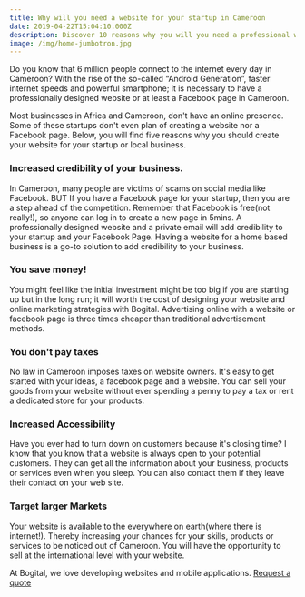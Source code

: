 ```yaml
---
title: Why will you need a website for your startup in Cameroon
date: 2019-04-22T15:04:10.000Z
description: Discover 10 reasons why you will you need a professional website in Cameroon
image: /img/home-jumbotron.jpg
---
```


Do you know that 6 million people connect to the internet every day in Cameroon? With the rise of the so-called “Android Generation”, faster internet speeds and powerful smartphone; it is necessary to have a professionally designed website or at least a Facebook page in Cameroon.

Most businesses in Africa and Cameroon,  don't have an online presence. Some of these startups don't even plan of creating a website nor a Facebook page. Below, you will find five reasons why you should create your website for your startup or local business.

### Increased credibility of your business.
In Cameroon, many people are victims of scams on social media like Facebook. BUT  If you have a Facebook page for your startup, then you are a step ahead of the competition. Remember that Facebook is free(not really!), so anyone can log in to create a new page in 5mins.
A professionally designed website and a private email will add credibility to your startup and your Facebook Page. Having a website for a home based business is a go-to solution to add credibility to your business.

### You save money!
 You might feel like the initial investment might be too big if you are starting up but in the long run; it will worth the cost of designing your website and online marketing strategies with Bogital. Advertising online with a website or facebook page is three times cheaper than traditional advertisement methods.

### You don't pay taxes
No law in Cameroon imposes taxes on website owners. It's easy to get started with your ideas, a facebook page and a website. You can sell your goods from your website without ever spending a penny to pay a tax or rent a dedicated store for your products.

### Increased Accessibility
Have you ever had to turn down on customers because it's closing time? I know that you know that a website is always open to your potential customers. They can get all the information about your business, products or services even when you sleep. You can also contact them if they leave their contact on your web site.

### Target larger Markets
Your website is available to the everywhere on earth(where there is internet!).  Thereby increasing your chances for your skills, products or services to be noticed out of Cameroon. You will have the opportunity to sell at the international level with your website. 

At Bogital, we love developing websites and mobile applications. <a href="/">Request a quote</a>
